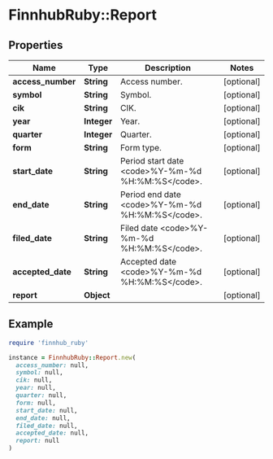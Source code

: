 # FinnhubRuby::Report

## Properties

| Name | Type | Description | Notes |
| ---- | ---- | ----------- | ----- |
| **access_number** | **String** | Access number. | [optional] |
| **symbol** | **String** | Symbol. | [optional] |
| **cik** | **String** | CIK. | [optional] |
| **year** | **Integer** | Year. | [optional] |
| **quarter** | **Integer** | Quarter. | [optional] |
| **form** | **String** | Form type. | [optional] |
| **start_date** | **String** | Period start date &lt;code&gt;%Y-%m-%d %H:%M:%S&lt;/code&gt;. | [optional] |
| **end_date** | **String** | Period end date &lt;code&gt;%Y-%m-%d %H:%M:%S&lt;/code&gt;. | [optional] |
| **filed_date** | **String** | Filed date &lt;code&gt;%Y-%m-%d %H:%M:%S&lt;/code&gt;. | [optional] |
| **accepted_date** | **String** | Accepted date &lt;code&gt;%Y-%m-%d %H:%M:%S&lt;/code&gt;. | [optional] |
| **report** | **Object** |  | [optional] |

## Example

```ruby
require 'finnhub_ruby'

instance = FinnhubRuby::Report.new(
  access_number: null,
  symbol: null,
  cik: null,
  year: null,
  quarter: null,
  form: null,
  start_date: null,
  end_date: null,
  filed_date: null,
  accepted_date: null,
  report: null
)
```

